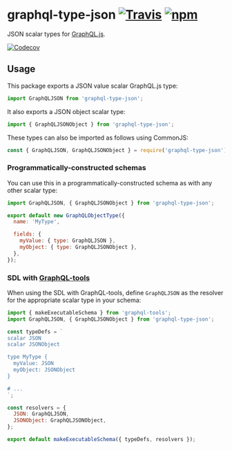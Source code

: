 # graphql-type-json [![Travis][build-badge]][build] [![npm][npm-badge]][npm]

JSON scalar types for [GraphQL.js](https://github.com/graphql/graphql-js).

[![Codecov][codecov-badge]][codecov]

## Usage

This package exports a JSON value scalar GraphQL.js type:

```js
import GraphQLJSON from 'graphql-type-json';
```

It also exports a JSON object scalar type:

```js
import { GraphQLJSONObject } from 'graphql-type-json';
```

These types can also be imported as follows using CommonJS:

```js
const { GraphQLJSON, GraphQLJSONObject } = require('graphql-type-json');
```

### Programmatically-constructed schemas

You can use this in a programmatically-constructed schema as with any other scalar type:

```js
import GraphQLJSON, { GraphQLJSONObject } from 'graphql-type-json';

export default new GraphQLObjectType({
  name: 'MyType',

  fields: {
    myValue: { type: GraphQLJSON },
    myObject: { type: GraphQLJSONObject },
  },
});
```

### SDL with [GraphQL-tools](https://github.com/apollographql/graphql-tools)

When using the SDL with GraphQL-tools, define `GraphQLJSON` as the resolver for the appropriate scalar type in your schema:

```js
import { makeExecutableSchema } from 'graphql-tools';
import GraphQLJSON, { GraphQLJSONObject } from 'graphql-type-json';

const typeDefs = `
scalar JSON
scalar JSONObject

type MyType {
  myValue: JSON
  myObject: JSONObject
}

# ...
`;

const resolvers = {
  JSON: GraphQLJSON,
  JSONObject: GraphQLJSONObject,
};

export default makeExecutableSchema({ typeDefs, resolvers });
```

[build-badge]: https://img.shields.io/travis/taion/graphql-type-json/master.svg
[build]: https://travis-ci.org/taion/graphql-type-json

[npm-badge]: https://img.shields.io/npm/v/graphql-type-json.svg
[npm]: https://www.npmjs.com/package/graphql-type-json

[codecov-badge]: https://img.shields.io/codecov/c/github/taion/graphql-type-json/master.svg
[codecov]: https://codecov.io/gh/taion/graphql-type-json
